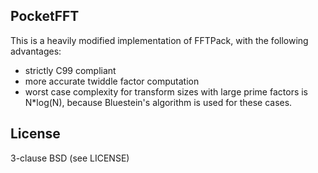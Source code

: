 PocketFFT
---------

This is a heavily modified implementation of FFTPack, with the following
advantages:

- strictly C99 compliant
- more accurate twiddle factor computation
- worst case complexity for transform sizes with large prime factors is
  N*log(N), because Bluestein's algorithm is used for these cases.

License
-------

3-clause BSD (see LICENSE)

